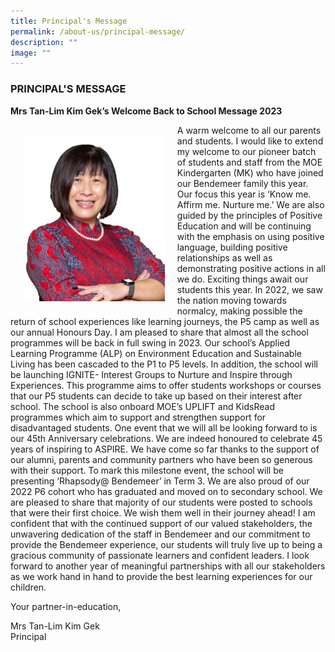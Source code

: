 ```yaml
---
title: Principal's Message
permalink: /about-us/principal-message/
description: ""
image: ""
---
```

### PRINCIPAL'S MESSAGE

**Mrs Tan-Lim Kim Gek’s Welcome Back to School Message 2023**

<img src="/images/Mrs%20Tan%20.jpg" style="width:45%; padding: 20px" align="left"/>



A warm welcome to all our parents and students. I would like to extend my welcome to
our pioneer batch of students and staff from the MOE Kindergarten (MK) who have
joined our Bendemeer family this year.
Our focus this year is ‘Know me. Affirm me. Nurture me.’ We are also guided by the
principles of Positive Education and will be continuing with the emphasis on using
positive language, building positive relationships as well as demonstrating positive
actions in all we do.
Exciting things await our students this year. In 2022, we saw the nation moving towards
normalcy, making possible the return of school experiences like learning journeys, the
P5 camp as well as our annual Honours Day. I am pleased to share that almost all the
school programmes will be back in full swing in 2023.
Our school’s Applied Learning Programme (ALP) on Environment Education and
Sustainable Living has been cascaded to the P1 to P5 levels. In addition, the school will
be launching IGNITE- Interest Groups to Nurture and Inspire through Experiences. This
programme aims to offer students workshops or courses that our P5 students can
decide to take up based on their interest after school. The school is also onboard
MOE’s UPLIFT and KidsRead programmes which aim to support and strengthen
support for disadvantaged students.
One event that we will all be looking forward to is our 45th Anniversary celebrations. We
are indeed honoured to celebrate 45 years of inspiring to ASPIRE. We have come so
far thanks to the support of our alumni, parents and community partners who have been
so generous with their support. To mark this milestone event, the school will be
presenting ‘Rhapsody@ Bendemeer’ in Term 3.
We are also proud of our 2022 P6 cohort who has graduated and moved on to
secondary school. We are pleased to share that majority of our students were posted to
schools that were their first choice. We wish them well in their journey ahead!
I am confident that with the continued support of our valued stakeholders, the
unwavering dedication of the staff in Bendemeer and our commitment to provide the
Bendemeer experience, our students will truly live up to being a gracious community of
passionate learners and confident leaders.
I look forward to another year of meaningful partnerships with all our stakeholders as we
work hand in hand to provide the best learning experiences for our children.

Your partner-in-education,

Mrs Tan-Lim Kim Gek <br>
Principal